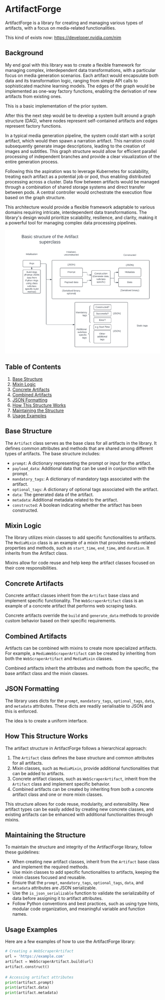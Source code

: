 # ArtifactForge

ArtifactForge is a library for creating and managing various types of artifacts, with a focus on media-related functionalities.

This kind of exists now:
<https://developer.nvidia.com/nim>

## Background

My end goal with this library was to create a flexible framework for managing complex, interdependent data transformations, with a particular focus on media generation scenarios. Each artifact would encapsulate both data and its transformation logic, ranging from simple API calls to sophisticated machine learning models. The edges of the graph would be implemented as one-way factory functions, enabling the derivation of new artifacts from existing ones.

This is a basic implementation of the prior system.

After this the next step would be to develop a system built around a graph structure (DAG), where nodes represent self-contained artifacts and edges represent factory functions.

In a typical media generation pipeline, the system could start with a script artifact, which would then spawn a narration artifact. This narration could subsequently generate image descriptions, leading to the creation of images and subtitles. This graph structure would allow for efficient parallel processing of independent branches and provide a clear visualization of the entire generation process.

Following this the aspiration was to leverage Kubernetes for scalability, treating each artifact as a potential job or pod, thus enabling distributed processing across a cluster. Data flow between artifacts would be managed through a combination of shared storage systems and direct transfer between pods. A central controller would orchestrate the execution flow based on the graph structure.

This architecture would provide a flexible framework adaptable to various domains requiring intricate, interdependent data transformations. The library's design would prioritize scalability, resilience, and clarity, making it a powerful tool for managing complex data processing pipelines.

![Basic structure of the Artifact superclass](artifact_structure.png)

## Table of Contents
1. [Base Structure](#base-structure)
2. [Mixin Logic](#mixin-logic)
3. [Concrete Artifacts](#concrete-artifacts)
4. [Combined Artifacts](#combined-artifacts)
5. [JSON Formatting](#json-formatting)
6. [How This Structure Works](#how-this-structure-works)
7. [Maintaining the Structure](#maintaining-the-structure)
8. [Usage Examples](#usage-examples)

## Base Structure

The `Artifact` class serves as the base class for all artifacts in the library. It defines common attributes and methods that are shared among different types of artifacts. The base structure includes:

- `prompt`: A dictionary representing the prompt or input for the artifact.
- `payload_data`: Additional data that can be used in conjunction with the prompt.
- `mandatory_tags`: A dictionary of mandatory tags associated with the artifact.
- `optional_tags`: A dictionary of optional tags associated with the artifact.
- `data`: The generated data of the artifact.
- `metadata`: Additional metadata related to the artifact.
- `constructed`: A boolean indicating whether the artifact has been constructed.

## Mixin Logic

The library utilizes mixin classes to add specific functionalities to artifacts. The `MediaMixin` class is an example of a mixin that provides media-related properties and methods, such as `start_time`, `end_time`, and `duration`. It inherits from the Artifact class.

Mixins allow for code reuse and help keep the artifact classes focused on their core responsibilities.

## Concrete Artifacts

Concrete artifact classes inherit from the `Artifact` base class and implement specific functionality. The `WebScraperArtifact` class is an example of a concrete artifact that performs web scraping tasks.

Concrete artifacts override the `build` and `generate_data` methods to provide custom behavior based on their specific requirements.

## Combined Artifacts

Artifacts can be combined with mixins to create more specialized artifacts. For example, a `MediaWebScraperArtifact` can be created by inheriting from both the `WebScraperArtifact` and `MediaMixin` classes.

Combined artifacts inherit the attributes and methods from the specific, the base artifact class and the mixin classes.

## JSON Formatting

The library uses dicts for the `prompt`, `mandatory_tags`, `optional_tags`, `data`, and `metadata` attributes. These dicts are readily serialisable to JSON and this is enforced.

The idea is to create a uniform interface.

## How This Structure Works

The artifact structure in ArtifactForge follows a hierarchical approach:

1. The `Artifact` class defines the base structure and common attributes for all artifacts.
2. Mixin classes, such as `MediaMixin`, provide additional functionalities that can be added to artifacts.
3. Concrete artifact classes, such as `WebScraperArtifact`, inherit from the `Artifact` class and implement specific behavior.
4. Combined artifacts can be created by inheriting from both a concrete artifact class and one or more mixin classes.

This structure allows for code reuse, modularity, and extensibility. New artifact types can be easily added by creating new concrete classes, and existing artifacts can be enhanced with additional functionalities through mixins.

## Maintaining the Structure

To maintain the structure and integrity of the ArtifactForge library, follow these guidelines:

- When creating new artifact classes, inherit from the `Artifact` base class and implement the required methods.
- Use mixin classes to add specific functionalities to artifacts, keeping the mixin classes focused and reusable.
- Ensure that the `prompt`, `mandatory_tags`, `optional_tags`, `data`, and `metadata` attributes are JSON serializable.
- Use the `is_json_serializable` function to validate the serializability of data before assigning it to artifact attributes.
- Follow Python conventions and best practices, such as using type hints, modular code organization, and meaningful variable and function names.

## Usage Examples

Here are a few examples of how to use the ArtifactForge library:

```python
# Creating a WebScraperArtifact
url = 'https://example.com'
artifact = WebScraperArtifact.build(url)
artifact.construct()

# Accessing artifact attributes
print(artifact.prompt)
print(artifact.data)
print(artifact.metadata)
```